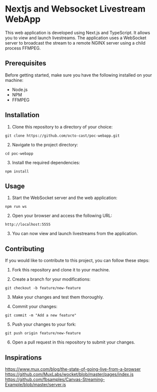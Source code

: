 # Nextjs and Websocket Livestream WebApp

This web application is developed using Next.js and TypeScript. It allows you to view and launch livestreams. The application uses a WebSocket server to broadcast the stream to a remote NGINX server using a child process FFMPEG.

## Prerequisites

Before getting started, make sure you have the following installed on your machine:

- Node.js
- NPM 
- FFMPEG

## Installation

1. Clone this repository to a directory of your choice:

```shell
git clone https://github.com/octo-cast/poc-webapp.git
```

2. Navigate to the project directory:

```shell
cd poc-webapp
```

3. Install the required dependencies:

```shell
npm install
```

## Usage

1. Start the WebSocket server and the web application:

```shell
npm run ws
```

2. Open your browser and access the following URL:

```
http://localhost:5555
```

3. You can now view and launch livestreams from the application.

## Contributing

If you would like to contribute to this project, you can follow these steps:

1. Fork this repository and clone it to your machine.

2. Create a branch for your modifications:

```shell
git checkout -b feature/new-feature
```

3. Make your changes and test them thoroughly.

4. Commit your changes:

```shell
git commit -m "Add a new feature"
```

5. Push your changes to your fork:

```shell
git push origin feature/new-feature
```

6. Open a pull request in this repository to submit your changes.

## Inspirations

https://www.mux.com/blog/the-state-of-going-live-from-a-browser
https://github.com/MuxLabs/wocket/blob/master/pages/index.js
https://github.com/fbsamples/Canvas-Streaming-Example/blob/master/server.js
